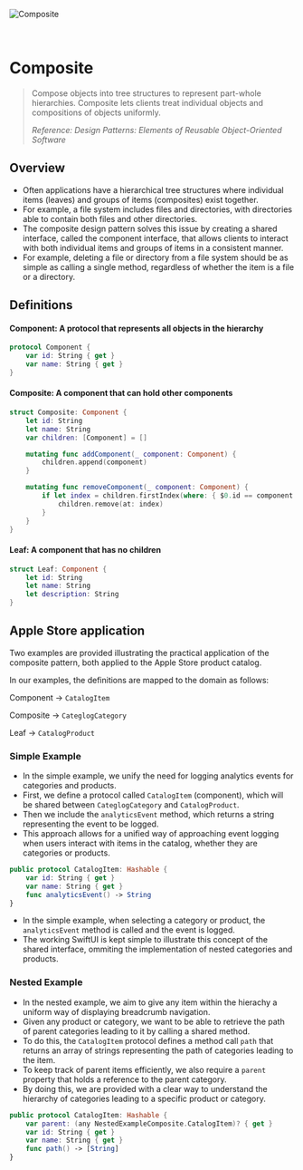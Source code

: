 ![Composite](https://github.com/user-attachments/assets/dfbd0dbd-1ab2-47b1-8fcf-6d5cb7307234)

<br />

# Composite

> Compose objects into tree structures to represent part-whole hierarchies. Composite lets clients treat individual objects and compositions of objects uniformly.
>
> _Reference: Design Patterns: Elements of Reusable Object-Oriented Software_

## Overview

- Often applications have a hierarchical tree structures where individual items (leaves) and groups of items (composites) exist together.
- For example, a file system includes files and directories, with directories able to contain both files and other directories.
- The composite design pattern solves this issue by creating a shared interface, called the component interface, that allows clients to interact with both individual items and groups of items in a consistent manner.
- For example, deleting a file or directory from a file system should be as simple as calling a single method, regardless of whether the item is a file or a directory.

## Definitions

#### Component: A protocol that represents all objects in the hierarchy

```swift
protocol Component {
    var id: String { get }
    var name: String { get }
}
```

#### Composite: A component that can hold other components

```swift
struct Composite: Component {
    let id: String
    let name: String
    var children: [Component] = []

    mutating func addComponent(_ component: Component) {
        children.append(component)
    }

    mutating func removeComponent(_ component: Component) {
        if let index = children.firstIndex(where: { $0.id == component.id }) {
            children.remove(at: index)
        }
    }
}
```

#### Leaf: A component that has no children

```swift
struct Leaf: Component {
    let id: String
    let name: String
    let description: String
}
```

## Apple Store application

Two examples are provided illustrating the practical application of the composite pattern, both applied to the Apple Store product catalog.

In our examples, the definitions are mapped to the domain as follows:

Component -> `CatalogItem`

Composite -> `CateglogCategory`

Leaf -> `CatalogProduct`

### Simple Example

- In the simple example, we unify the need for logging analytics events for categories and products.
- First, we define a protocol called `CatalogItem` (component), which will be shared between `CateglogCategory` and `CatalogProduct`.
- Then we include the `analyticsEvent` method, which returns a string representing the event to be logged.
- This approach allows for a unified way of approaching event logging when users interact with items in the catalog, whether they are categories or products.

```swift
public protocol CatalogItem: Hashable {
    var id: String { get }
    var name: String { get }
    func analyticsEvent() -> String
}
```

- In the simple example, when selecting a category or product, the `analyticsEvent` method is called and the event is logged.
- The working SwiftUI is kept simple to illustrate this concept of the shared interface, ommiting the implementation of nested categories and products.

### Nested Example

- In the nested example, we aim to give any item within the hierachy a uniform way of displaying breadcrumb navigation.
- Given any product or category, we want to be able to retrieve the path of parent categories leading to it by calling a shared method.
- To do this, the `CatalogItem` protocol defines a method call `path` that returns an array of strings representing the path of categories leading to the item.
- To keep track of parent items efficiently, we also require a `parent` property that holds a reference to the parent category.
- By doing this, we are provided with a clear way to understand the hierarchy of categories leading to a specific product or category.

```swift
public protocol CatalogItem: Hashable {
    var parent: (any NestedExampleComposite.CatalogItem)? { get }
    var id: String { get }
    var name: String { get }
    func path() -> [String]
}
```
